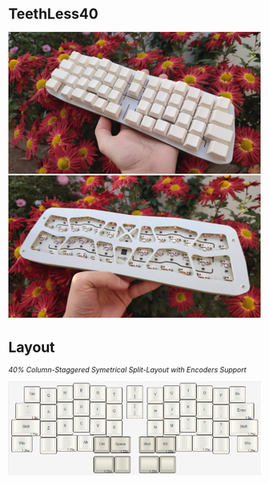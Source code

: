 # TeethLess40

![](imgs/front.jpg)
![](imgs/back.jpg)

# Layout

_40% Column-Staggered Symetrical Split-Layout with Encoders Support_

![](Layouts/imgs/v4.png)
